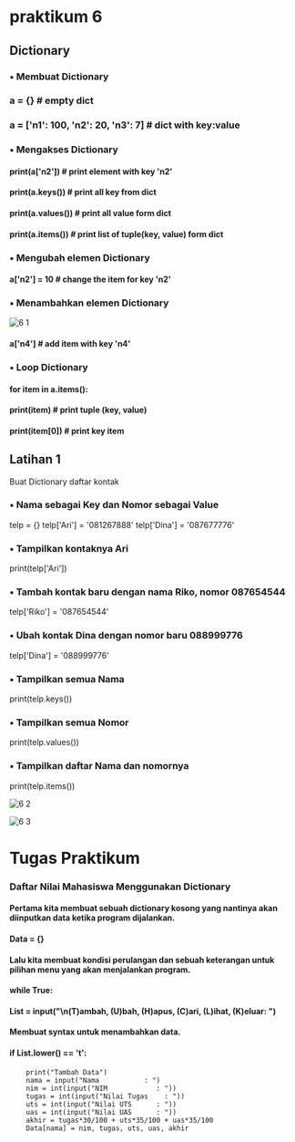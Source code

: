 # praktikum 6

## Dictionary

### •	Membuat Dictionary

### a = {} # empty dict

### a = ['n1': 100, 'n2': 20, 'n3': 7] # dict with key:value

### •	Mengakses Dictionary

#### print(a['n2']) # print element with key 'n2'
#### print(a.keys()) # print all key from dict
#### print(a.values()) # print all value form dict
#### print(a.items()) # print list of tuple(key, value) form dict

### •	Mengubah elemen Dictionary


#### a['n2'] = 10 # change the item for key 'n2'

### •	Menambahkan elemen Dictionary
![6 1](https://user-images.githubusercontent.com/115569493/204135638-95b37d55-216c-4c7e-a425-3dcbab48b2b6.png)

#### a['n4'] # add item with key 'n4'

### •	Loop Dictionary

#### for item in a.items():
#### print(item) # print tuple (key, value)
#### print(item[0]) # print key item

## Latihan 1
Buat Dictionary daftar kontak
### •	Nama sebagai Key dan Nomor sebagai Value
telp = {}
telp['Ari'] = '081267888'
telp['Dina'] = '087677776'

### •	Tampilkan kontaknya Ari
print(telp['Ari'])
### •	Tambah kontak baru dengan nama Riko, nomor 087654544
telp['Riko'] = '087654544'
### •	Ubah kontak Dina dengan nomor baru 088999776
telp['Dina'] = '088999776'
### •	Tampilkan semua Nama
print(telp.keys())
### •	Tampilkan semua Nomor
print(telp.values())
### •	Tampilkan daftar Nama dan nomornya
print(telp.items())

![6 2](https://user-images.githubusercontent.com/115569493/204135813-c8a36177-5720-4d2a-9878-abbb6b049cac.png)

![6 3](https://user-images.githubusercontent.com/115569493/204135860-1a7dc7ff-906a-4e72-b0db-fc3c2cef1616.png)

# Tugas Praktikum

### Daftar Nilai Mahasiswa Menggunakan Dictionary
#### Pertama kita membuat sebuah dictionary kosong yang nantinya akan diinputkan data ketika program dijalankan.
#### Data = {}
#### Lalu kita membuat kondisi perulangan dan sebuah keterangan untuk pilihan menu yang akan menjalankan program.
#### while True:
   #### List = input("\n(T)ambah, (U)bah, (H)apus, (C)ari, (L)ihat, (K)eluar: ")
#### Membuat syntax untuk menambahkan data.
#### if List.lower() == 't':
        print("Tambah Data")
        nama = input("Nama           : ")
        nim = int(input("NIM            : "))
        tugas = int(input("Nilai Tugas    : "))
        uts = int(input("Nilai UTS      : "))
        uas = int(input("Nilai UAS      : "))
        akhir = tugas*30/100 + uts*35/100 + uas*35/100
        Data[nama] = nim, tugas, uts, uas, akhir
